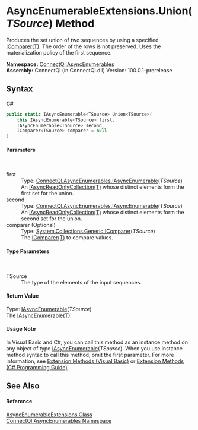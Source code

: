 # AsyncEnumerableExtensions.Union(*TSource*) Method 
 

Produces the set union of two sequences by using a specified <a href="http://msdn2.microsoft.com/en-us/library/8ehhxeaf" target="_blank">IComparer(T)</a>. The order of the rows is not preserved. Uses the materialization policy of the first sequence.

**Namespace:**&nbsp;<a href="N_ConnectQl_AsyncEnumerables">ConnectQl.AsyncEnumerables</a><br />**Assembly:**&nbsp;ConnectQl (in ConnectQl.dll) Version: 100.0.1-prerelease

## Syntax

**C#**<br />
``` C#
public static IAsyncEnumerable<TSource> Union<TSource>(
	this IAsyncEnumerable<TSource> first,
	IAsyncEnumerable<TSource> second,
	IComparer<TSource> comparer = null
)

```


#### Parameters
&nbsp;<dl><dt>first</dt><dd>Type: <a href="T_ConnectQl_AsyncEnumerables_IAsyncEnumerable_1">ConnectQl.AsyncEnumerables.IAsyncEnumerable</a>(*TSource*)<br />An <a href="T_ConnectQl_AsyncEnumerables_IAsyncReadOnlyCollection_1">IAsyncReadOnlyCollection(T)</a> whose distinct elements form the first set for the union.</dd><dt>second</dt><dd>Type: <a href="T_ConnectQl_AsyncEnumerables_IAsyncEnumerable_1">ConnectQl.AsyncEnumerables.IAsyncEnumerable</a>(*TSource*)<br />An <a href="T_ConnectQl_AsyncEnumerables_IAsyncReadOnlyCollection_1">IAsyncReadOnlyCollection(T)</a> whose distinct elements form the second set for the union.</dd><dt>comparer (Optional)</dt><dd>Type: <a href="http://msdn2.microsoft.com/en-us/library/8ehhxeaf" target="_blank">System.Collections.Generic.IComparer</a>(*TSource*)<br />The <a href="http://msdn2.microsoft.com/en-us/library/8ehhxeaf" target="_blank">IComparer(T)</a> to compare values.</dd></dl>

#### Type Parameters
&nbsp;<dl><dt>TSource</dt><dd>The type of the elements of the input sequences.</dd></dl>

#### Return Value
Type: <a href="T_ConnectQl_AsyncEnumerables_IAsyncEnumerable_1">IAsyncEnumerable</a>(*TSource*)<br />The <a href="T_ConnectQl_AsyncEnumerables_IAsyncEnumerable_1">IAsyncEnumerable(T)</a>.

#### Usage Note
In Visual Basic and C#, you can call this method as an instance method on any object of type <a href="T_ConnectQl_AsyncEnumerables_IAsyncEnumerable_1">IAsyncEnumerable</a>(*TSource*). When you use instance method syntax to call this method, omit the first parameter. For more information, see <a href="http://msdn.microsoft.com/en-us/library/bb384936.aspx">Extension Methods (Visual Basic)</a> or <a href="http://msdn.microsoft.com/en-us/library/bb383977.aspx">Extension Methods (C# Programming Guide)</a>.

## See Also


#### Reference
<a href="T_ConnectQl_AsyncEnumerables_AsyncEnumerableExtensions">AsyncEnumerableExtensions Class</a><br /><a href="N_ConnectQl_AsyncEnumerables">ConnectQl.AsyncEnumerables Namespace</a><br />